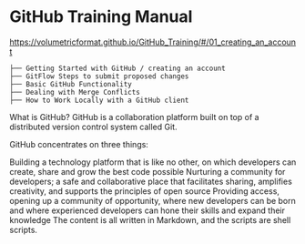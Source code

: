 # GitHub Training Manual

https://volumetricformat.github.io/GitHub_Training/#/01_creating_an_account

```
├── Getting Started with GitHub / creating an account
├── GitFlow Steps to submit proposed changes
├── Basic GitHub Functionality 
├── Dealing with Merge Conflicts   
├── How to Work Locally with a GitHub client

```


What is GitHub? GitHub is a collaboration platform built on top of a distributed version control system called Git.

GitHub concentrates on three things:

Building a technology platform that is like no other, on which developers can create, share and grow the best code possible
Nurturing a community for developers; a safe and collaborative place that facilitates sharing, amplifies creativity, and supports the principles of open source
Providing access, opening up a community of opportunity, where new developers can be born and where experienced developers can hone their skills and expand their knowledge
The content is all written in Markdown, and the scripts are shell scripts.
